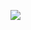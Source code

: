 ![](https://media.githubusercontent.com/media/dyzz/dyzz.github.io/master/images/DungeonTileFloor.png)